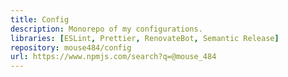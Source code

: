```yaml
---
title: Config
description: Monorepo of my configurations.
libraries: [ESLint, Prettier, RenovateBot, Semantic Release]
repository: mouse484/config
url: https://www.npmjs.com/search?q=@mouse_484
---
```

